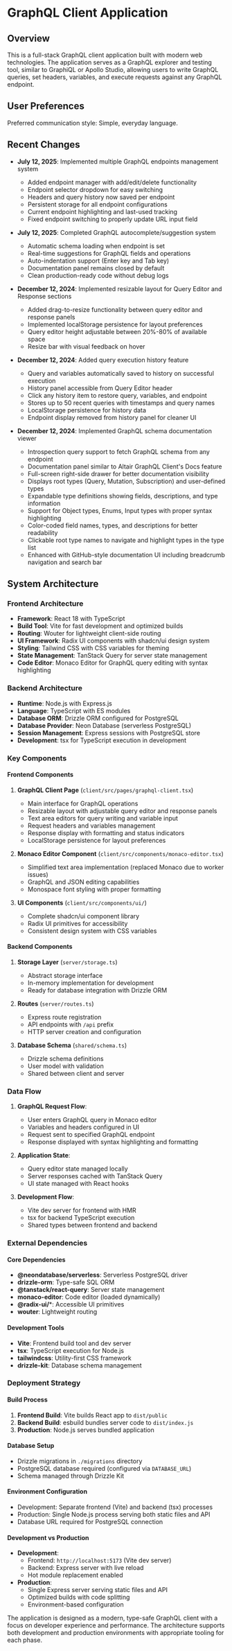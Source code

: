 # GraphQL Client Application

## Overview

This is a full-stack GraphQL client application built with modern web technologies. The application serves as a GraphQL explorer and testing tool, similar to GraphiQL or Apollo Studio, allowing users to write GraphQL queries, set headers, variables, and execute requests against any GraphQL endpoint.

## User Preferences

Preferred communication style: Simple, everyday language.

## Recent Changes

- **July 12, 2025**: Implemented multiple GraphQL endpoints management system
  - Added endpoint manager with add/edit/delete functionality
  - Endpoint selector dropdown for easy switching
  - Headers and query history now saved per endpoint
  - Persistent storage for all endpoint configurations
  - Current endpoint highlighting and last-used tracking
  - Fixed endpoint switching to properly update URL input field

- **July 12, 2025**: Completed GraphQL autocomplete/suggestion system
  - Automatic schema loading when endpoint is set
  - Real-time suggestions for GraphQL fields and operations
  - Auto-indentation support (Enter key and Tab key)
  - Documentation panel remains closed by default
  - Clean production-ready code without debug logs

- **December 12, 2024**: Implemented resizable layout for Query Editor and Response sections
  - Added drag-to-resize functionality between query editor and response panels
  - Implemented localStorage persistence for layout preferences
  - Query editor height adjustable between 20%-80% of available space
  - Resize bar with visual feedback on hover

- **December 12, 2024**: Added query execution history feature
  - Query and variables automatically saved to history on successful execution
  - History panel accessible from Query Editor header
  - Click any history item to restore query, variables, and endpoint
  - Stores up to 50 recent queries with timestamps and query names
  - LocalStorage persistence for history data
  - Endpoint display removed from history panel for cleaner UI

- **December 12, 2024**: Implemented GraphQL schema documentation viewer
  - Introspection query support to fetch GraphQL schema from any endpoint
  - Documentation panel similar to Altair GraphQL Client's Docs feature
  - Full-screen right-side drawer for better documentation visibility
  - Displays root types (Query, Mutation, Subscription) and user-defined types
  - Expandable type definitions showing fields, descriptions, and type information
  - Support for Object types, Enums, Input types with proper syntax highlighting
  - Color-coded field names, types, and descriptions for better readability
  - Clickable root type names to navigate and highlight types in the type list
  - Enhanced with GitHub-style documentation UI including breadcrumb navigation and search bar

## System Architecture

### Frontend Architecture
- **Framework**: React 18 with TypeScript
- **Build Tool**: Vite for fast development and optimized builds
- **Routing**: Wouter for lightweight client-side routing
- **UI Framework**: Radix UI components with shadcn/ui design system
- **Styling**: Tailwind CSS with CSS variables for theming
- **State Management**: TanStack Query for server state management
- **Code Editor**: Monaco Editor for GraphQL query editing with syntax highlighting

### Backend Architecture
- **Runtime**: Node.js with Express.js
- **Language**: TypeScript with ES modules
- **Database ORM**: Drizzle ORM configured for PostgreSQL
- **Database Provider**: Neon Database (serverless PostgreSQL)
- **Session Management**: Express sessions with PostgreSQL store
- **Development**: tsx for TypeScript execution in development

### Key Components

#### Frontend Components
1. **GraphQL Client Page** (`client/src/pages/graphql-client.tsx`)
   - Main interface for GraphQL operations
   - Resizable layout with adjustable query editor and response panels
   - Text area editors for query writing and variable input
   - Request headers and variables management
   - Response display with formatting and status indicators
   - LocalStorage persistence for layout preferences

2. **Monaco Editor Component** (`client/src/components/monaco-editor.tsx`)
   - Simplified text area implementation (replaced Monaco due to worker issues)
   - GraphQL and JSON editing capabilities
   - Monospace font styling with proper formatting

3. **UI Components** (`client/src/components/ui/`)
   - Complete shadcn/ui component library
   - Radix UI primitives for accessibility
   - Consistent design system with CSS variables

#### Backend Components
1. **Storage Layer** (`server/storage.ts`)
   - Abstract storage interface
   - In-memory implementation for development
   - Ready for database integration with Drizzle ORM

2. **Routes** (`server/routes.ts`)
   - Express route registration
   - API endpoints with `/api` prefix
   - HTTP server creation and configuration

3. **Database Schema** (`shared/schema.ts`)
   - Drizzle schema definitions
   - User model with validation
   - Shared between client and server

### Data Flow

1. **GraphQL Request Flow**:
   - User enters GraphQL query in Monaco editor
   - Variables and headers configured in UI
   - Request sent to specified GraphQL endpoint
   - Response displayed with syntax highlighting and formatting

2. **Application State**:
   - Query editor state managed locally
   - Server responses cached with TanStack Query
   - UI state managed with React hooks

3. **Development Flow**:
   - Vite dev server for frontend with HMR
   - tsx for backend TypeScript execution
   - Shared types between frontend and backend

### External Dependencies

#### Core Dependencies
- **@neondatabase/serverless**: Serverless PostgreSQL driver
- **drizzle-orm**: Type-safe SQL ORM
- **@tanstack/react-query**: Server state management
- **monaco-editor**: Code editor (loaded dynamically)
- **@radix-ui/***: Accessible UI primitives
- **wouter**: Lightweight routing

#### Development Tools
- **Vite**: Frontend build tool and dev server
- **tsx**: TypeScript execution for Node.js
- **tailwindcss**: Utility-first CSS framework
- **drizzle-kit**: Database schema management

### Deployment Strategy

#### Build Process
1. **Frontend Build**: Vite builds React app to `dist/public`
2. **Backend Build**: esbuild bundles server code to `dist/index.js`
3. **Production**: Node.js serves bundled application

#### Database Setup
- Drizzle migrations in `./migrations` directory
- PostgreSQL database required (configured via `DATABASE_URL`)
- Schema managed through Drizzle Kit

#### Environment Configuration
- Development: Separate frontend (Vite) and backend (tsx) processes
- Production: Single Node.js process serving both static files and API
- Database URL required for PostgreSQL connection

#### Development vs Production
- **Development**: 
  - Frontend: `http://localhost:5173` (Vite dev server)
  - Backend: Express server with live reload
  - Hot module replacement enabled
- **Production**:
  - Single Express server serving static files and API
  - Optimized builds with code splitting
  - Environment-based configuration

The application is designed as a modern, type-safe GraphQL client with a focus on developer experience and performance. The architecture supports both development and production environments with appropriate tooling for each phase.